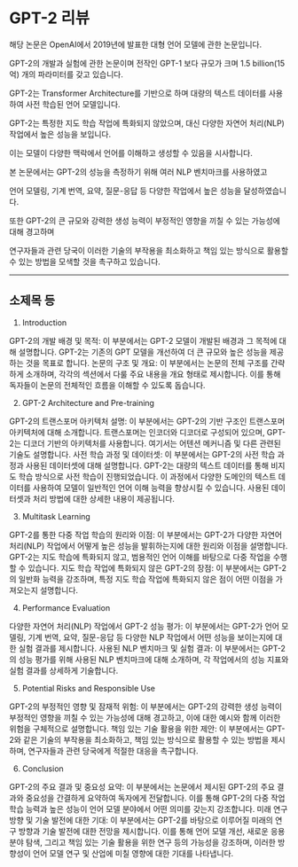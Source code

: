 # GPT-2 리뷰

해당 논문은 OpenAI에서 2019년에 발표한 대형 언어 모델에 관한 논문입니다.

GPT-2의 개발과 실험에 관한 논문이며 전작인 GPT-1 보다 규모가 크며 1.5 billion(15억) 개의 파라미터를 갖고 있습니다.

GPT-2는 Transformer Architecture를 기반으로 하며 대량의 텍스트 데이터를 사용하여 사전 학습된 언어 모델입니다.

GPT-2는 특정한 지도 학습 작업에 특화되지 않았으며, 대신 다양한 자연어 처리(NLP) 작업에서 높은 성능을 보입니다.

이는 모델이 다양한 맥락에서 언어를 이해하고 생성할 수 있음을 시사합니다.

본 논문에서는 GPT-2의 성능을 측정하기 위해 여러 NLP 벤치마크를 사용하였고

언어 모델링, 기계 번역, 요약, 질문-응답 등 다양한 작업에서 높은 성능을 달성하였습니다.

또한 GPT-2의 큰 규모와 강력한 생성 능력이 부정적인 영향을 끼칠 수 있는 가능성에 대해 경고하며

연구자들과 관련 당국이 이러한 기술의 부작용을 최소화하고 책임 있는 방식으로 활용할 수 있는 방법을 모색할 것을 촉구하고 있습니다.

---

## 소제목 등

1. Introduction

GPT-2의 개발 배경 및 목적: 이 부분에서는 GPT-2 모델이 개발된 배경과 그 목적에 대해 설명합니다. GPT-2는 기존의 GPT 모델을 개선하여 더 큰 규모와 높은 성능을 제공하는 것을 목표로 합니다.
논문의 구조 및 개요: 이 부분에서는 논문의 전체 구조를 간략하게 소개하며, 각각의 섹션에서 다룰 주요 내용을 개요 형태로 제시합니다. 이를 통해 독자들이 논문의 전체적인 흐름을 이해할 수 있도록 돕습니다.

2. GPT-2 Architecture and Pre-training

GPT-2의 트랜스포머 아키텍처 설명: 이 부분에서는 GPT-2의 기반 구조인 트랜스포머 아키텍처에 대해 소개합니다. 트랜스포머는 인코더와 디코더로 구성되어 있으며, GPT-2는 디코더 기반의 아키텍처를 사용합니다. 여기서는 어텐션 메커니즘 및 다른 관련된 기술도 설명합니다.
사전 학습 과정 및 데이터셋: 이 부분에서는 GPT-2의 사전 학습 과정과 사용된 데이터셋에 대해 설명합니다. GPT-2는 대량의 텍스트 데이터를 통해 비지도 학습 방식으로 사전 학습이 진행되었습니다. 이 과정에서 다양한 도메인의 텍스트 데이터를 사용하여 모델이 일반적인 언어 이해 능력을 향상시킬 수 있습니다. 사용된 데이터셋과 처리 방법에 대한 상세한 내용이 제공됩니다.

3. Multitask Learning

GPT-2를 통한 다중 작업 학습의 원리와 이점: 이 부분에서는 GPT-2가 다양한 자연어 처리(NLP) 작업에서 어떻게 높은 성능을 발휘하는지에 대한 원리와 이점을 설명합니다. GPT-2는 지도 학습에 특화되지 않고, 범용적인 언어 이해를 바탕으로 다중 작업을 수행할 수 있습니다.
지도 학습 작업에 특화되지 않은 GPT-2의 장점: 이 부분에서는 GPT-2의 일반화 능력을 강조하며, 특정 지도 학습 작업에 특화되지 않은 점이 어떤 이점을 가져오는지 설명합니다.

4. Performance Evaluation

다양한 자연어 처리(NLP) 작업에서 GPT-2 성능 평가: 이 부분에서는 GPT-2가 언어 모델링, 기계 번역, 요약, 질문-응답 등 다양한 NLP 작업에서 어떤 성능을 보이는지에 대한 실험 결과를 제시합니다.
사용된 NLP 벤치마크 및 실험 결과: 이 부분에서는 GPT-2의 성능 평가를 위해 사용된 NLP 벤치마크에 대해 소개하며, 각 작업에서의 성능 지표와 실험 결과를 상세하게 기술합니다.

5. Potential Risks and Responsible Use

GPT-2의 부정적인 영향 및 잠재적 위험: 이 부분에서는 GPT-2의 강력한 생성 능력이 부정적인 영향을 끼칠 수 있는 가능성에 대해 경고하고, 이에 대한 예시와 함께 이러한 위험을 구체적으로 설명합니다.
책임 있는 기술 활용을 위한 제안: 이 부분에서는 GPT-2와 같은 기술의 부작용을 최소화하고, 책임 있는 방식으로 활용할 수 있는 방법을 제시하며, 연구자들과 관련 당국에게 적절한 대응을 촉구합니다.

6. Conclusion

GPT-2의 주요 결과 및 중요성 요약: 이 부분에서는 논문에서 제시된 GPT-2의 주요 결과와 중요성을 간결하게 요약하여 독자에게 전달합니다. 이를 통해 GPT-2의 다중 작업 학습 능력과 높은 성능이 언어 모델 분야에서 어떤 의미를 갖는지 강조합니다.
미래 연구 방향 및 기술 발전에 대한 기대: 이 부분에서는 GPT-2를 바탕으로 이루어질 미래의 연구 방향과 기술 발전에 대한 전망을 제시합니다. 이를 통해 언어 모델 개선, 새로운 응용 분야 탐색, 그리고 책임 있는 기술 활용을 위한 연구 등의 가능성을 강조하며, 이러한 방향성이 언어 모델 연구 및 산업에 미칠 영향에 대한 기대를 나타냅니다.
